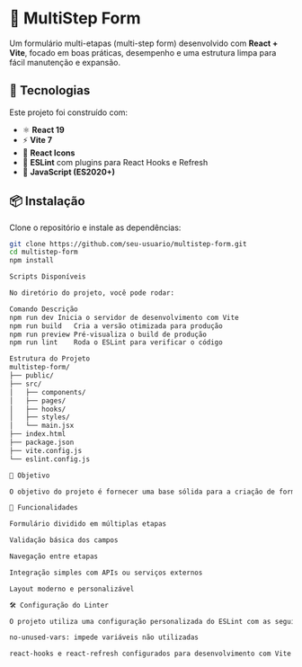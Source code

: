 # 🧾 MultiStep Form

Um formulário multi-etapas (multi-step form) desenvolvido com **React + Vite**, focado em boas práticas, desempenho e uma estrutura limpa para fácil manutenção e expansão.

## 🚀 Tecnologias

Este projeto foi construído com:

- ⚛️ **React 19**
- ⚡ **Vite 7**
- 🎨 **React Icons**
- 🧹 **ESLint** com plugins para React Hooks e Refresh
- 🧰 **JavaScript (ES2020+)**

## 📦 Instalação

Clone o repositório e instale as dependências:

```bash
git clone https://github.com/seu-usuario/multistep-form.git
cd multistep-form
npm install

Scripts Disponíveis

No diretório do projeto, você pode rodar:

Comando	Descrição
npm run dev	Inicia o servidor de desenvolvimento com Vite
npm run build	Cria a versão otimizada para produção
npm run preview	Pré-visualiza o build de produção
npm run lint	Roda o ESLint para verificar o código

Estrutura do Projeto
multistep-form/
├── public/
├── src/
│   ├── components/
│   ├── pages/
│   ├── hooks/
│   ├── styles/
│   └── main.jsx
├── index.html
├── package.json
├── vite.config.js
└── eslint.config.js

🎯 Objetivo

O objetivo do projeto é fornecer uma base sólida para a criação de formulários multi-etapas modernos, responsivos e acessíveis, utilizando os recursos mais recentes do React e da ferramenta Vite.

🧩 Funcionalidades

Formulário dividido em múltiplas etapas

Validação básica dos campos

Navegação entre etapas

Integração simples com APIs ou serviços externos

Layout moderno e personalizável

🛠️ Configuração do Linter

O projeto utiliza uma configuração personalizada do ESLint com as seguintes regras principais:

no-unused-vars: impede variáveis não utilizadas

react-hooks e react-refresh configurados para desenvolvimento com Vite

